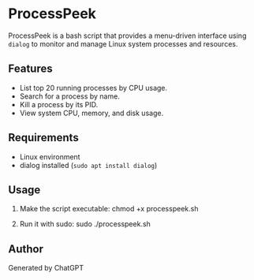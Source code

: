 # ProcessPeek

ProcessPeek is a bash script that provides a menu-driven interface using `dialog` to monitor and manage Linux system processes and resources.

## Features
- List top 20 running processes by CPU usage.
- Search for a process by name.
- Kill a process by its PID.
- View system CPU, memory, and disk usage.

## Requirements
- Linux environment
- dialog installed (`sudo apt install dialog`)

## Usage

1. Make the script executable:
   chmod +x processpeek.sh

2. Run it with sudo:
   sudo ./processpeek.sh

## Author
Generated by ChatGPT
